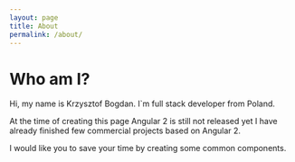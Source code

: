 ```yaml
---
layout: page
title: About
permalink: /about/
---
```



# Who am I?
Hi, my name is Krzysztof Bogdan. I`m full stack developer from Poland.

At the time of creating this page Angular 2 is still not released yet
I have already finished few commercial projects based on Angular 2.

I would like you to save your time by creating some common components.